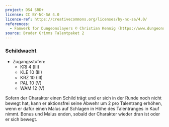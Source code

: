 ```yaml
---
project: DS4 SRD+
license: CC BY-NC-SA 4.0
licence-ref: https://creativecommons.org/licenses/by-nc-sa/4.0/
references: 
  - Fanwerk for Dungeonslayers © Christian Kennig (https://www.dungeonslayers.net/)
source: Bruder Grimms Talentpaket 2
---
```


### Schildwacht

- Zugangsstufen:
  - KRI 4 (III)
  - KLE 10 (III)
  - KRZ 10 (III)
  - PAL 10 (V)
  - WAM 12 (V)

Sofern der Charakter einen Schild trägt und er sich in der Runde noch nicht bewegt hat, kann er aktionsfrei seine Abwehr um 2 pro Talentrang erhöhen, wenn er dafür einen Malus auf Schlagen in Höhe des Talentranges in Kauf nimmt. Bonus und Malus enden, sobald der Charakter wieder dran ist oder er sich bewegt.

